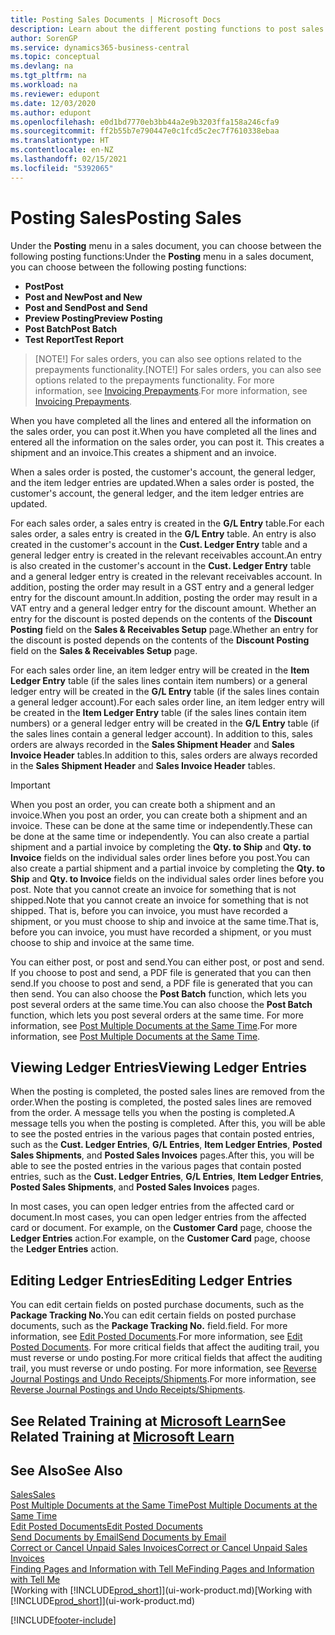 ```yaml
---
title: Posting Sales Documents | Microsoft Docs
description: Learn about the different posting functions to post sales documents, and how you can update posted documents.
author: SorenGP
ms.service: dynamics365-business-central
ms.topic: conceptual
ms.devlang: na
ms.tgt_pltfrm: na
ms.workload: na
ms.reviewer: edupont
ms.date: 12/03/2020
ms.author: edupont
ms.openlocfilehash: e0d1bd7770eb3bb44a2e9b3203ffa158a246cfa9
ms.sourcegitcommit: ff2b55b7e790447e0c1fcd5c2ec7f7610338ebaa
ms.translationtype: HT
ms.contentlocale: en-NZ
ms.lasthandoff: 02/15/2021
ms.locfileid: "5392065"
---
```

# <a name="posting-sales"></a><span data-ttu-id="12e91-103">Posting Sales</span><span class="sxs-lookup"><span data-stu-id="12e91-103">Posting Sales</span></span>

<span data-ttu-id="12e91-104">Under the **Posting** menu in a sales document, you can choose between the following posting functions:</span><span class="sxs-lookup"><span data-stu-id="12e91-104">Under the **Posting** menu in a sales document, you can choose between the following posting functions:</span></span>

* <span data-ttu-id="12e91-105">**Post**</span><span class="sxs-lookup"><span data-stu-id="12e91-105">**Post**</span></span>
* <span data-ttu-id="12e91-106">**Post and New**</span><span class="sxs-lookup"><span data-stu-id="12e91-106">**Post and New**</span></span>
* <span data-ttu-id="12e91-107">**Post and Send**</span><span class="sxs-lookup"><span data-stu-id="12e91-107">**Post and Send**</span></span>
* <span data-ttu-id="12e91-108">**Preview Posting**</span><span class="sxs-lookup"><span data-stu-id="12e91-108">**Preview Posting**</span></span>
* <span data-ttu-id="12e91-109">**Post Batch**</span><span class="sxs-lookup"><span data-stu-id="12e91-109">**Post Batch**</span></span>
* <span data-ttu-id="12e91-110">**Test Report**</span><span class="sxs-lookup"><span data-stu-id="12e91-110">**Test Report**</span></span>

> <span data-ttu-id="12e91-111">[NOTE!] For sales orders, you can also see options related to the prepayments functionality.</span><span class="sxs-lookup"><span data-stu-id="12e91-111">[NOTE!] For sales orders, you can also see options related to the prepayments functionality.</span></span> <span data-ttu-id="12e91-112">For more information, see [Invoicing Prepayments](finance-invoice-prepayments.md).</span><span class="sxs-lookup"><span data-stu-id="12e91-112">For more information, see [Invoicing Prepayments](finance-invoice-prepayments.md).</span></span> 

<span data-ttu-id="12e91-113">When you have completed all the lines and entered all the information on the sales order, you can post it.</span><span class="sxs-lookup"><span data-stu-id="12e91-113">When you have completed all the lines and entered all the information on the sales order, you can post it.</span></span> <span data-ttu-id="12e91-114">This creates a shipment and an invoice.</span><span class="sxs-lookup"><span data-stu-id="12e91-114">This creates a shipment and an invoice.</span></span>

<span data-ttu-id="12e91-115">When a sales order is posted, the customer's account, the general ledger, and the item ledger entries are updated.</span><span class="sxs-lookup"><span data-stu-id="12e91-115">When a sales order is posted, the customer's account, the general ledger, and the item ledger entries are updated.</span></span>

<span data-ttu-id="12e91-116">For each sales order, a sales entry is created in the **G/L Entry** table.</span><span class="sxs-lookup"><span data-stu-id="12e91-116">For each sales order, a sales entry is created in the **G/L Entry** table.</span></span> <span data-ttu-id="12e91-117">An entry is also created in the customer's account in the **Cust. Ledger Entry** table and a general ledger entry is created in the relevant receivables account.</span><span class="sxs-lookup"><span data-stu-id="12e91-117">An entry is also created in the customer's account in the **Cust. Ledger Entry** table and a general ledger entry is created in the relevant receivables account.</span></span> <span data-ttu-id="12e91-118">In addition, posting the order may result in a GST entry and a general ledger entry for the discount amount.</span><span class="sxs-lookup"><span data-stu-id="12e91-118">In addition, posting the order may result in a VAT entry and a general ledger entry for the discount amount.</span></span> <span data-ttu-id="12e91-119">Whether an entry for the discount is posted depends on the contents of the **Discount Posting** field on the **Sales & Receivables Setup** page.</span><span class="sxs-lookup"><span data-stu-id="12e91-119">Whether an entry for the discount is posted depends on the contents of the **Discount Posting** field on the **Sales & Receivables Setup** page.</span></span>

<span data-ttu-id="12e91-120">For each sales order line, an item ledger entry will be created in the **Item Ledger Entry** table (if the sales lines contain item numbers) or a general ledger entry will be created in the **G/L Entry** table (if the sales lines contain a general ledger account).</span><span class="sxs-lookup"><span data-stu-id="12e91-120">For each sales order line, an item ledger entry will be created in the **Item Ledger Entry** table (if the sales lines contain item numbers) or a general ledger entry will be created in the **G/L Entry** table (if the sales lines contain a general ledger account).</span></span> <span data-ttu-id="12e91-121">In addition to this, sales orders are always recorded in the **Sales Shipment Header** and **Sales Invoice Header** tables.</span><span class="sxs-lookup"><span data-stu-id="12e91-121">In addition to this, sales orders are always recorded in the **Sales Shipment Header** and **Sales Invoice Header** tables.</span></span>

> [!IMPORTANT]  
> <span data-ttu-id="12e91-122">When you post an order, you can create both a shipment and an invoice.</span><span class="sxs-lookup"><span data-stu-id="12e91-122">When you post an order, you can create both a shipment and an invoice.</span></span> <span data-ttu-id="12e91-123">These can be done at the same time or independently.</span><span class="sxs-lookup"><span data-stu-id="12e91-123">These can be done at the same time or independently.</span></span> <span data-ttu-id="12e91-124">You can also create a partial shipment and a partial invoice by completing the **Qty. to Ship** and **Qty. to Invoice** fields on the individual sales order lines before you post.</span><span class="sxs-lookup"><span data-stu-id="12e91-124">You can also create a partial shipment and a partial invoice by completing the **Qty. to Ship** and **Qty. to Invoice** fields on the individual sales order lines before you post.</span></span> <span data-ttu-id="12e91-125">Note that you cannot create an invoice for something that is not shipped.</span><span class="sxs-lookup"><span data-stu-id="12e91-125">Note that you cannot create an invoice for something that is not shipped.</span></span> <span data-ttu-id="12e91-126">That is, before you can invoice, you must have recorded a shipment, or you must choose to ship and invoice at the same time.</span><span class="sxs-lookup"><span data-stu-id="12e91-126">That is, before you can invoice, you must have recorded a shipment, or you must choose to ship and invoice at the same time.</span></span>

<span data-ttu-id="12e91-127">You can either post, or post and send.</span><span class="sxs-lookup"><span data-stu-id="12e91-127">You can either post, or post and send.</span></span> <span data-ttu-id="12e91-128">If you choose to post and send, a PDF file is generated that you can then send.</span><span class="sxs-lookup"><span data-stu-id="12e91-128">If you choose to post and send, a PDF file is generated that you can then send.</span></span> <span data-ttu-id="12e91-129">You can also choose the **Post Batch** function, which lets you post several orders at the same time.</span><span class="sxs-lookup"><span data-stu-id="12e91-129">You can also choose the **Post Batch** function, which lets you post several orders at the same time.</span></span> <span data-ttu-id="12e91-130">For more information, see [Post Multiple Documents at the Same Time](ui-batch-posting.md).</span><span class="sxs-lookup"><span data-stu-id="12e91-130">For more information, see [Post Multiple Documents at the Same Time](ui-batch-posting.md).</span></span>

## <a name="viewing-ledger-entries"></a><span data-ttu-id="12e91-131">Viewing Ledger Entries</span><span class="sxs-lookup"><span data-stu-id="12e91-131">Viewing Ledger Entries</span></span>

<span data-ttu-id="12e91-132">When the posting is completed, the posted sales lines are removed from the order.</span><span class="sxs-lookup"><span data-stu-id="12e91-132">When the posting is completed, the posted sales lines are removed from the order.</span></span> <span data-ttu-id="12e91-133">A message tells you when the posting is completed.</span><span class="sxs-lookup"><span data-stu-id="12e91-133">A message tells you when the posting is completed.</span></span> <span data-ttu-id="12e91-134">After this, you will be able to see the posted entries in the various pages that contain posted entries, such as the **Cust. Ledger Entries**, **G/L Entries**, **Item Ledger Entries**, **Posted Sales Shipments**, and **Posted Sales Invoices** pages.</span><span class="sxs-lookup"><span data-stu-id="12e91-134">After this, you will be able to see the posted entries in the various pages that contain posted entries, such as the **Cust. Ledger Entries**, **G/L Entries**, **Item Ledger Entries**, **Posted Sales Shipments**, and **Posted Sales Invoices** pages.</span></span>  

<span data-ttu-id="12e91-135">In most cases, you can open ledger entries from the affected card or document.</span><span class="sxs-lookup"><span data-stu-id="12e91-135">In most cases, you can open ledger entries from the affected card or document.</span></span> <span data-ttu-id="12e91-136">For example, on the **Customer Card** page, choose the **Ledger Entries** action.</span><span class="sxs-lookup"><span data-stu-id="12e91-136">For example, on the **Customer Card** page, choose the **Ledger Entries** action.</span></span>

## <a name="editing-ledger-entries"></a><span data-ttu-id="12e91-137">Editing Ledger Entries</span><span class="sxs-lookup"><span data-stu-id="12e91-137">Editing Ledger Entries</span></span>

<span data-ttu-id="12e91-138">You can edit certain fields on posted purchase documents, such as the **Package Tracking No.**</span><span class="sxs-lookup"><span data-stu-id="12e91-138">You can edit certain fields on posted purchase documents, such as the **Package Tracking No.**</span></span> <span data-ttu-id="12e91-139">field.</span><span class="sxs-lookup"><span data-stu-id="12e91-139">field.</span></span> <span data-ttu-id="12e91-140">For more information, see [Edit Posted Documents](across-edit-posted-document.md).</span><span class="sxs-lookup"><span data-stu-id="12e91-140">For more information, see [Edit Posted Documents](across-edit-posted-document.md).</span></span> <span data-ttu-id="12e91-141">For more critical fields that affect the auditing trail, you must reverse or undo posting.</span><span class="sxs-lookup"><span data-stu-id="12e91-141">For more critical fields that affect the auditing trail, you must reverse or undo posting.</span></span> <span data-ttu-id="12e91-142">For more information, see [Reverse Journal Postings and Undo Receipts/Shipments](finance-how-reverse-journal-posting.md).</span><span class="sxs-lookup"><span data-stu-id="12e91-142">For more information, see [Reverse Journal Postings and Undo Receipts/Shipments](finance-how-reverse-journal-posting.md).</span></span>

## <a name="see-related-training-at-microsoft-learn"></a><span data-ttu-id="12e91-143">See Related Training at [Microsoft Learn](/learn/modules/ship-invoice-items-dynamics-365-business-central/index)</span><span class="sxs-lookup"><span data-stu-id="12e91-143">See Related Training at [Microsoft Learn](/learn/modules/ship-invoice-items-dynamics-365-business-central/index)</span></span>

## <a name="see-also"></a><span data-ttu-id="12e91-144">See Also</span><span class="sxs-lookup"><span data-stu-id="12e91-144">See Also</span></span>

[<span data-ttu-id="12e91-145">Sales</span><span class="sxs-lookup"><span data-stu-id="12e91-145">Sales</span></span>](sales-manage-sales.md)  
[<span data-ttu-id="12e91-146">Post Multiple Documents at the Same Time</span><span class="sxs-lookup"><span data-stu-id="12e91-146">Post Multiple Documents at the Same Time</span></span>](ui-batch-posting.md)  
[<span data-ttu-id="12e91-147">Edit Posted Documents</span><span class="sxs-lookup"><span data-stu-id="12e91-147">Edit Posted Documents</span></span>](across-edit-posted-document.md)  
[<span data-ttu-id="12e91-148">Send Documents by Email</span><span class="sxs-lookup"><span data-stu-id="12e91-148">Send Documents by Email</span></span>](ui-how-send-documents-email.md)  
[<span data-ttu-id="12e91-149">Correct or Cancel Unpaid Sales Invoices</span><span class="sxs-lookup"><span data-stu-id="12e91-149">Correct or Cancel Unpaid Sales Invoices</span></span>](sales-how-correct-cancel-sales-invoice.md)  
[<span data-ttu-id="12e91-150">Finding Pages and Information with Tell Me</span><span class="sxs-lookup"><span data-stu-id="12e91-150">Finding Pages and Information with Tell Me</span></span>](ui-search.md)  
<span data-ttu-id="12e91-151">[Working with [!INCLUDE[prod_short](includes/prod_short.md)]](ui-work-product.md)</span><span class="sxs-lookup"><span data-stu-id="12e91-151">[Working with [!INCLUDE[prod_short](includes/prod_short.md)]](ui-work-product.md)</span></span>


[!INCLUDE[footer-include](includes/footer-banner.md)]